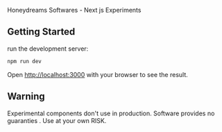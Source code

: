 Honeydreams Softwares - Next js Experiments

## Getting Started

 run the development server:

```bash
npm run dev
```

Open [http://localhost:3000](http://localhost:3000) with your browser to see the result.

## Warning

Experimental components don't use in production. Software provides no guaranties . Use at your own RISK. 

